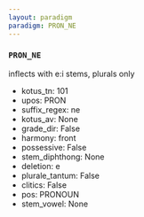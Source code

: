 ```yaml
---
layout: paradigm
paradigm: PRON_NE
---
```

### ` PRON_NE `

inflects with e:i stems, plurals only
* kotus_tn: 101
* upos: PRON
* suffix_regex: ne
* kotus_av: None
* grade_dir: False
* harmony: front
* possessive: False
* stem_diphthong: None
* deletion: e
* plurale_tantum: False
* clitics: False
* pos: PRONOUN
* stem_vowel: None
